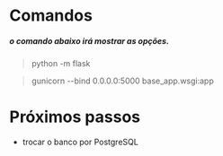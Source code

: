 # Comandos

##### o comando abaixo irá mostrar as opções.
>  python -m flask

>  gunicorn --bind 0.0.0.0:5000 base_app.wsgi:app

# Próximos passos

- trocar o banco por PostgreSQL
